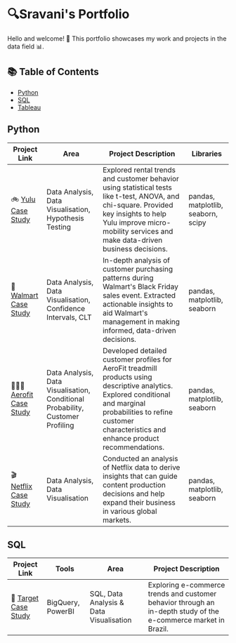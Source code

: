 # 🔍Sravani's Portfolio

Hello and welcome! 👋 This portfolio showcases my work and projects in the data field 📊.
## 📚 Table of Contents

 - [Python](#Python)
 - [SQL](#SQL)
 - [Tableau](#Tableau)

## Python

| Project Link         | Area                                                | Project Description                                                                                                                                     | Libraries                          |
|----------------------|-----------------------------------------------------|-------------------------------------------------------------------------------------------------------------------------------------------------------|------------------------------------|
| 🚲 [Yulu Case Study](https://github.com/KunapaneniSravani/Yulu_Case_Study) | Data Analysis, Data Visualisation, Hypothesis Testing | Explored rental trends and customer behavior using statistical tests like t-test, ANOVA, and chi-square. Provided key insights to help Yulu improve micro-mobility services and make data-driven business decisions. | pandas, matplotlib, seaborn, scipy |
| 🏬 [Walmart Case Study](https://github.com/KunapaneniSravani/Walmart_Case_study) | Data Analysis, Data Visualisation, Confidence Intervals, CLT | In-depth analysis of customer purchasing patterns during Walmart's Black Friday sales event. Extracted actionable insights to aid Walmart's management in making informed, data-driven decisions. | pandas, matplotlib, seaborn       |
| 🏃🏻‍♂️ [Aerofit Case Study](https://github.com/KunapaneniSravani/Aerofit_Case_Study) | Data Analysis, Data Visualisation, Conditional Probability, Customer Profiling | Developed detailed customer profiles for AeroFit treadmill products using descriptive analytics. Explored conditional and marginal probabilities to refine customer characteristics and enhance product recommendations. | pandas, matplotlib, seaborn       |
| 🎬 [Netflix Case Study](https://github.com/KunapaneniSravani/Netflix_Case_Study) | Data Analysis, Data Visualisation                   | Conducted an analysis of Netflix data to derive insights that can guide content production decisions and help expand their business in various global markets. | pandas, matplotlib, seaborn       |

## SQL

| Project Link         | Tools               | Area                           | Project Description                                                                                           |
|----------------------|---------------------|--------------------------------|---------------------------------------------------------------------------------------------------------------|
| 🎯 [Target Case Study](https://github.com/KunapaneniSravani/Target_SQL) | BigQuery, PowerBI    | SQL, Data Analysis & Data Visualisation | Exploring e-commerce trends and customer behavior through an in-depth study of the e-commerce market in Brazil. |





